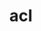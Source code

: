 ---
title: "acl"
layout: cache
categories: [package, develop-2024-03-03]
meta: {"versions": ["2.2.53"], "compilers": ["gcc@=7.5.0"], "oss": ["ubuntu18.04"], "platforms": ["linux"], "targets": ["x86_64_v3"], "stacks": ["developer-tools", "root"], "num_specs": 1, "num_specs_by_stack": {"developer-tools": 1, "root": 1}}
spec_details: [{"hash": "z5myza6oymu4kr3jxtlzo2hqx53gyvoa", "compiler": "gcc@=7.5.0", "versions": ["2.2.53"], "os": "ubuntu18.04", "platform": "linux", "target": "x86_64_v3", "variants": ["build_system=autotools"], "stacks": ["developer-tools", "root"], "size": "-", "tarball": "https://binaries.spack.io/releases/develop-2024-03-03/build_cache/linux-ubuntu18.04-x86_64_v3/gcc-7.5.0/acl-2.2.53/linux-ubuntu18.04-x86_64_v3-gcc-7.5.0-acl-2.2.53-z5myza6oymu4kr3jxtlzo2hqx53gyvoa.spack"}]
---